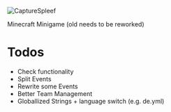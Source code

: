 ![CaptureSpleef](https://img.relluem94.de/logos/capturespleef.png)

Minecraft Minigame (old needs to be reworked)

# Todos
* Check functionality
* Split Events
* Rewrite some Events
* Better Team Management
* Globallized Strings + language switch (e.g. de.yml)
